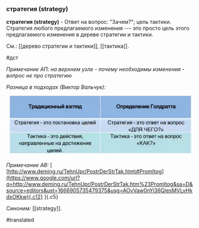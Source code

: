 ### стратегия (strategy)

**стратегия (strategy)** - Ответ на вопрос: \"Зачем?\"; цель тактики. Стратегия любого предлагаемого изменения --- это просто цель этого предлагаемого изменения в дереве стратегии и тактики.

См.: [[дерево стратегии и тактики]], [[тактика]].

#дст

*Примечание АП: на верхнем узле - почему необходимы изменения - вопрос не про стратегию*

*Разница в подходах (Виктор Вальчук):*

![](images/image49.png)

*Примечание АВ:* [ [http://www.deming.ru/TehnUpr/PostrDerStrTak.htm\#PromItog](https://www.google.com/url?q=http://www.deming.ru/TehnUpr/PostrDerStrTak.htm%23PromItog&sa=D&source=editors&ust=1666905735479375&usg=AOvVaw0nYi36QiesMVLvHkdxOKkw){.c12} ]{.c5}

Синоним: [[strategy]].

#translated
